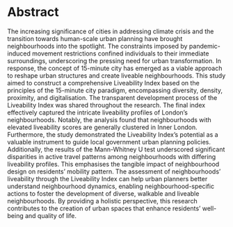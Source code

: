 # Abstract

The increasing significance of cities in addressing climate crisis and the transition towards human-scale urban planning have brought neighbourhoods into the spotlight. The constraints imposed by pandemic-induced movement restrictions confined individuals to their immediate surroundings, underscoring the pressing need for urban transformation. In response, the concept of 15-minute city has emerged as a viable approach to reshape urban structures and create liveable neighbourhoods. 
This study aimed to construct a comprehensive Liveability Index based on the principles of the 15-minute city paradigm, encompassing diversity, density, proximity, and digitalisation. The transparent development process of the Liveability Index was shared throughout the research. The final index effectively captured the intricate liveability profiles of London’s neighbourhoods. Notably, the analysis found that neighbourhoods with elevated liveability scores are generally clustered in Inner London. Furthermore, the study demonstrated the Liveability Index’s potential as a valuable instrument to guide local government urban planning policies. Additionally, the results of the Mann-Whitney U test underscored significant disparities in active travel patterns among neighbourhoods with differing liveability profiles. This emphasises the tangible impact of neighbourhood design on residents’ mobility pattern.
The assessment of neighbourhoods’ liveability through the Liveability Index can help urban planners better understand neighbourhood dynamics, enabling neighbourhood-specific actions to foster the development of diverse, walkable and liveable neighbourhoods. By providing a holistic perspective, this research contributes to the creation of urban spaces that enhance residents’ well-being and quality of life. 
